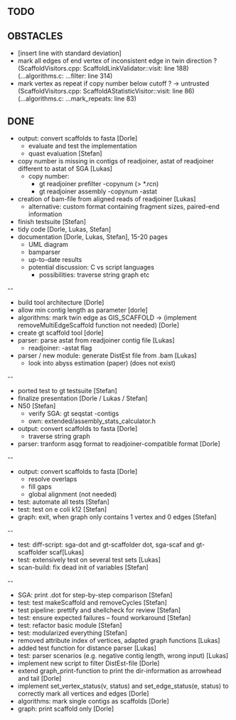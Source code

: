 ## TODO

## OBSTACLES
- [insert line with standard deviation]
- mark all edges of end vertex of inconsistent edge in twin direction ?
  (ScaffoldVisitors.cpp: ScaffoldLinkValidator::visit: line 188)
  (...algorithms.c: ...filter: line 314)
- mark vertex as repeat if copy number below cutoff ? -> untrusted
  (ScaffoldVisitors.cpp: ScaffoldAStatisticVisitor::visit: line 86)
  (...algorithms.c: ...mark_repeats: line 83)

## DONE
- output: convert scaffolds to fasta [Dorle]
  - evaluate and test the implementation
  - quast evaluation [Stefan]
- copy number is missing in contigs of readjoiner, astat of readjoiner different
  to astat of SGA [Lukas]
  - copy number:
    - gt readjoiner prefilter -copynum (> *.rcn)
    - gt readjoiner assembly -copynum -astat
- creation of bam-file from aligned reads of readjoiner [Lukas]
  - alternative: custom format containing fragment sizes, paired-end information
- finish testsuite [Stefan]
- tidy code [Dorle, Lukas, Stefan]
- documentation [Dorle, Lukas, Stefan], 15-20 pages
  - UML diagram
  - bamparser
  - up-to-date results
  - potential discussion: C vs script languages
    - possibilities: traverse string graph etc

--
- build tool architecture [Dorle]
- allow min contig length as parameter [dorle]
- algorithms: mark twin edge as GIS_SCAFFOLD -> (implement
  removeMultiEdgeScaffold function not needed) [Dorle]
- create gt scaffold tool [dorle]
- parser: parse astat from readjoiner contig file [Lukas]
  - readjoiner: -astat flag
- parser / new module: generate DistEst file from .bam [Lukas]
  - look into abyss estimation (paper) (does not exist)

--
- ported test to gt testsuite [Stefan]
- finalize presentation [Dorle / Lukas / Stefan]
- N50 [Stefan]
  - verify SGA: gt seqstat -contigs <fasta>
  - own: extended/assembly_stats_calculator.h
- output: convert scaffolds to fasta [Dorle]
  - traverse string graph
- parser: tranform asqg format to readjoiner-compatible format [Dorle]

--
- output: convert scaffolds to fasta [Dorle]
  - resolve overlaps
  - fill gaps
  - global alignment (not needed)
- test: automate all tests [Stefan]
- test: test on e coli k12 [Stefan]
- graph: exit, when graph only contains 1 vertex and 0 edges [Stefan]

--
- test: diff-script: sga-dot and gt-scaffolder dot, sga-scaf and gt-scaffolder scaf[Lukas]
- test: extensively test on several test sets [Lukas]
- scan-build: fix dead init of variables [Stefan]

--
- SGA: print .dot for step-by-step comparison [Stefan]
- test: test makeScaffold and removeCycles [Stefan]
- test pipeline: prettify and shellcheck for review [Stefan]
- test: ensure expected failures – found workaround [Stefan]
- test: refactor basic module [Stefan]
- test: modularized everything [Stefan]
- removed attribute index of vertices, adapted graph functions [Lukas]
- added test function for distance parser [Lukas]
- test: parser scenarios (e.g. negative contig length, wrong input) [Lukas]
- implement new script to filter DistEst-file [Dorle]
- extend graph_print-function to print the dir-information as arrowhead and tail [Dorle]
- implement set_vertex_status(v, status) and set_edge_status(e, status)
   to correctly mark all vertices and edges [Dorle]
- algorithms: mark single contigs as scaffolds [Dorle]
- graph: print scaffold only [Dorle]
